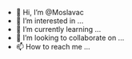 - 👋 Hi, I’m @Moslavac
- 👀 I’m interested in ...
- 🌱 I’m currently learning ...
- 💞️ I’m looking to collaborate on ...
- 📫 How to reach me ...

<!---
Moslavac/Moslavac is a ✨ special ✨ repository because its `README.md` (this file) appears on your GitHub profile.
You can click the Preview link to take a look at your changes.
--->
